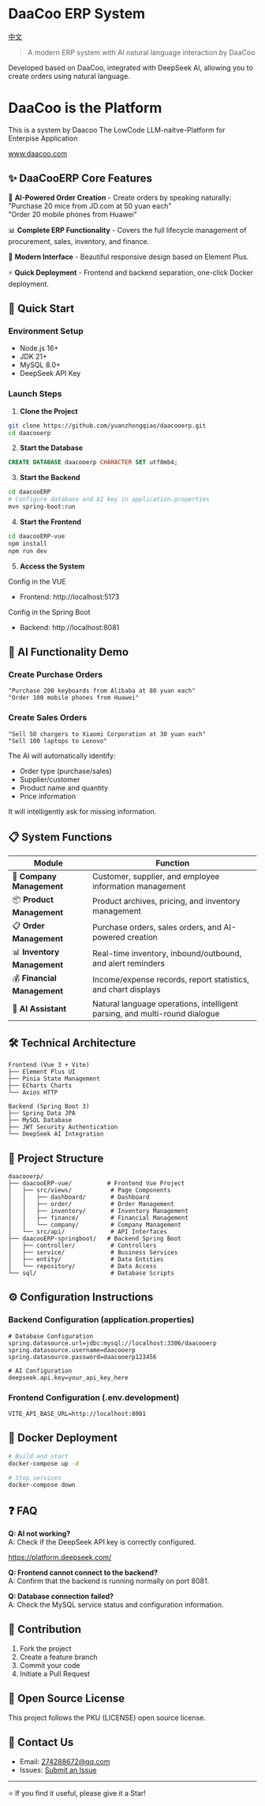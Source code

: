 # DaaCoo ERP System  
[中文](https://github.com/yuanzhongqiao/daacooerp/blob/main/README-cn.md)

> A modern ERP system with AI natural language interaction by DaaCoo  

Developed based on DaaCoo, integrated with DeepSeek AI, allowing you to create orders using natural language.  

# DaaCoo is the Platform

This is a system by Daacoo The LowCode  LLM-naitve-Platform for Enterpise Application

www.daacoo.com  


## ✨ DaaCooERP Core Features  

🤖 **AI-Powered Order Creation** - Create orders by speaking naturally:  
"Purchase 20 mice from JD.com at 50 yuan each"  
"Order 20 mobile phones from Huawei"  

📊 **Complete ERP Functionality** - Covers the full lifecycle management of procurement, sales, inventory, and finance.  

🎨 **Modern Interface** - Beautiful responsive design based on Element Plus.  

⚡ **Quick Deployment** - Frontend and backend separation, one-click Docker deployment.  

## 🚀 Quick Start  

### Environment Setup  
- Node.js 16+  
- JDK 21+  
- MySQL 8.0+  
- DeepSeek API Key  

### Launch Steps  

1. **Clone the Project**  
```bash  
git clone https://github.com/yuanzhongqiao/daacooerp.git
cd daacooerp  
```  

2. **Start the Database**  
```sql  
CREATE DATABASE daacooerp CHARACTER SET utf8mb4;  
```  

3. **Start the Backend**  
```bash  
cd daacooERP
# Configure database and AI key in application.properties  
mvn spring-boot:run  
```  

4. **Start the Frontend**  
```bash  
cd daacooERP-vue  
npm install  
npm run dev  
```  

5. **Access the System**  

Config in the VUE
- Frontend: http://localhost:5173     

Config in the Spring Boot
- Backend: http://localhost:8081  

## 🎯 AI Functionality Demo  

### Create Purchase Orders  
```  
"Purchase 200 keyboards from Alibaba at 80 yuan each"  
"Order 100 mobile phones from Huawei"  
```  

### Create Sales Orders  
```  
"Sell 50 chargers to Xiaomi Corporation at 30 yuan each"  
"Sell 100 laptops to Lenovo"  
```  

The AI will automatically identify:  
- Order type (purchase/sales)  
- Supplier/customer  
- Product name and quantity  
- Price information  

It will intelligently ask for missing information.  

## 📋 System Functions  

| Module | Function |  
|--------|----------|  
| 🏢 **Company Management** | Customer, supplier, and employee information management |  
| 📦 **Product Management** | Product archives, pricing, and inventory management |  
| 📋 **Order Management** | Purchase orders, sales orders, and AI-powered creation |  
| 📊 **Inventory Management** | Real-time inventory, inbound/outbound, and alert reminders |  
| 💰 **Financial Management** | Income/expense records, report statistics, and chart displays |  
| 🤖 **AI Assistant** | Natural language operations, intelligent parsing, and multi-round dialogue |  

## 🛠️ Technical Architecture  

```  
Frontend (Vue 3 + Vite)  
├── Element Plus UI  
├── Pinia State Management  
├── ECharts Charts  
└── Axios HTTP  

Backend (Spring Boot 3)  
├── Spring Data JPA  
├── MySQL Database  
├── JWT Security Authentication  
└── DeepSeek AI Integration  
```  

## 📁 Project Structure  

```  
daacooerp/  
├── daacooERP-vue/          # Frontend Vue Project  
│   ├── src/views/           # Page Components  
│   │   ├── dashboard/       # Dashboard  
│   │   ├── order/           # Order Management  
│   │   ├── inventory/       # Inventory Management  
│   │   ├── finance/         # Financial Management  
│   │   └── company/         # Company Management  
│   └── src/api/             # API Interfaces  
├── daacooERP-springboot/   # Backend Spring Boot  
│   ├── controller/          # Controllers  
│   ├── service/             # Business Services  
│   ├── entity/              # Data Entities  
│   └── repository/          # Data Access  
└── sql/                     # Database Scripts  
```  

## ⚙️ Configuration Instructions  

### Backend Configuration (application.properties)  
```properties  
# Database Configuration  
spring.datasource.url=jdbc:mysql://localhost:3306/daacooerp  
spring.datasource.username=daacooerp   
spring.datasource.password=daacooerp123456  

# AI Configuration  
deepseek.api.key=your_api_key_here  
```  

### Frontend Configuration (.env.development)  
```env  
VITE_API_BASE_URL=http://localhost:8081  
```  

## 🐳 Docker Deployment  

```bash  
# Build and start  
docker-compose up -d  

# Stop services  
docker-compose down  
```  

## ❓ FAQ  

**Q: AI not working?**  
A: Check if the DeepSeek API key is correctly configured.  

https://platform.deepseek.com/

**Q: Frontend cannot connect to the backend?**  
A: Confirm that the backend is running normally on port 8081.  

**Q: Database connection failed?**  
A: Check the MySQL service status and configuration information.  

## 🤝 Contribution  

1. Fork the project  
2. Create a feature branch  
3. Commit your code  
4. Initiate a Pull Request  

## 📝 Open Source License  

This project follows the PKU (LICENSE) open source license.  

## 📧 Contact Us  

- Email: 274288672@qq.com  
- Issues: [Submit an Issue](../../issues)  

---  

⭐ If you find it useful, please give it a Star!

